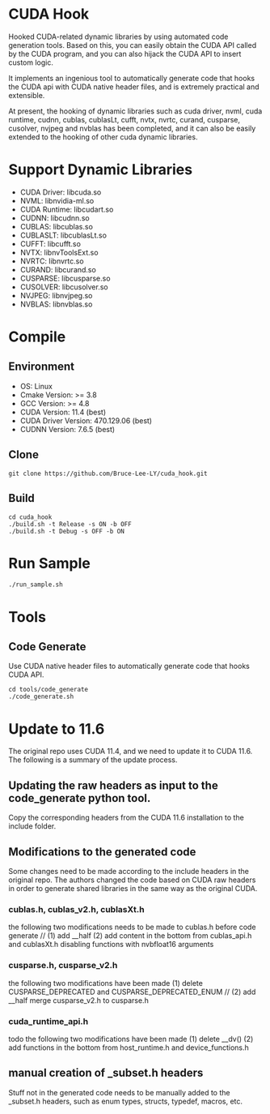 # CUDA Hook
Hooked CUDA-related dynamic libraries by using automated code generation tools. Based on this, you can easily obtain the CUDA API called by the CUDA program, and you can also hijack the CUDA API to insert custom logic.

It implements an ingenious tool to automatically generate code that hooks the CUDA api with CUDA native header files, and is extremely practical and extensible.

At present, the hooking of dynamic libraries such as cuda driver, nvml, cuda runtime, cudnn, cublas, cublasLt, cufft, nvtx, nvrtc, curand, cusparse, cusolver, nvjpeg and nvblas has been completed, and it can also be easily extended to the hooking of other cuda dynamic libraries.

# Support Dynamic Libraries
- CUDA Driver: libcuda.so
- NVML: libnvidia-ml.so
- CUDA Runtime: libcudart.so
- CUDNN: libcudnn.so
- CUBLAS: libcublas.so
- CUBLASLT: libcublasLt.so
- CUFFT: libcufft.so
- NVTX: libnvToolsExt.so
- NVRTC: libnvrtc.so
- CURAND: libcurand.so
- CUSPARSE: libcusparse.so
- CUSOLVER: libcusolver.so
- NVJPEG: libnvjpeg.so
- NVBLAS: libnvblas.so

# Compile
## Environment
- OS: Linux
- Cmake Version: >= 3.8
- GCC Version: >= 4.8
- CUDA Version: 11.4 (best)
- CUDA Driver Version: 470.129.06 (best)
- CUDNN Version: 7.6.5 (best)

## Clone
```
git clone https://github.com/Bruce-Lee-LY/cuda_hook.git
```

## Build
```
cd cuda_hook
./build.sh -t Release -s ON -b OFF
./build.sh -t Debug -s OFF -b ON
```

# Run Sample
```
./run_sample.sh
```

# Tools
## Code Generate
Use CUDA native header files to automatically generate code that hooks CUDA API.
```
cd tools/code_generate
./code_generate.sh
```

# Update to 11.6
The original repo uses CUDA 11.4, and we need to update it to CUDA 11.6. The following is a summary of the update process.
## Updating the raw headers as input to the code_generate python tool.
Copy the corresponding headers from the CUDA 11.6 installation to the include folder.
## Modifications to the generated code
Some changes need to be made according to the include headers in the original repo. The authors changed the code based on CUDA raw headers in order to generate shared libraries in the same way as the original CUDA.
### cublas.h, cublas_v2.h, cublasXt.h
 the following two modifications needs to be made to cublas.h before code generate
 // (1) add __half
 (2) add content in the bottom from cublas_api.h and cublasXt.h
 disabling functions with nvbfloat16 arguments
### cusparse.h, cusparse_v2.h
 the following two modifications have been made
 (1) delete CUSPARSE_DEPRECATED and CUSPARSE_DEPRECATED_ENUM
 // (2) add __half
 merge cusparse_v2.h to cusparse.h 
### cuda_runtime_api.h
todo 
 the following two modifications have been made
 (1) delete __dv()
 (2) add functions in the bottom from host_runtime.h and device_functions.h
## manual creation of _subset.h headers
Stuff not in the generated code needs to be manually added to the _subset.h headers, such as enum types, structs, typedef, macros, etc.